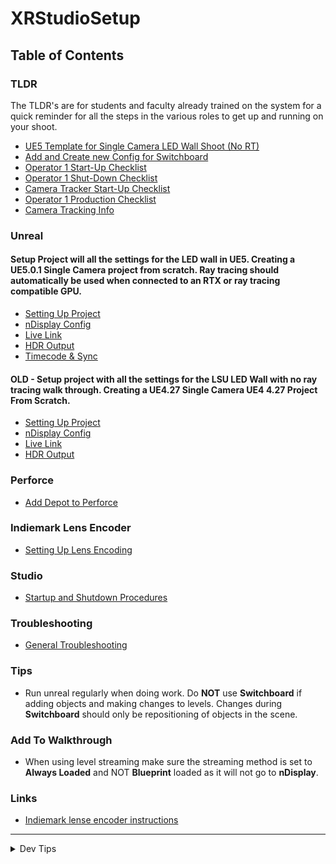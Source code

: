# XRStudioSetup

## Table of Contents

### TLDR

The TLDR's are for students and faculty already trained on the system for a quick reminder for all the steps in the various roles to get up and running on your shoot.

* [UE5 Template for Single Camera LED Wall Shoot (No RT)](https://dmae.cct.lsu.edu/LSUBaseTemplate.zip)
* [Add and Create new Config for Switchboard]()
* [Operator 1 Start-Up Checklist](op1-startup/README.md)
* [Operator 1 Shut-Down Checklist](op1-shutdown/README.md)
* [Camera Tracker Start-Up Checklist](mocap/README.md)
* [Operator 1 Production Checklist](op1-production/README.md)
* [Camera Tracking Info]()

### Unreal

#### Setup Project will all the settings for the LED wall in UE5.  Creating a UE5.0.1 Single Camera project from scratch. Ray tracing should automatically be used when connected to an RTX or ray tracing compatible GPU.

* [Setting Up Project](unreal5-base-setup/README.md#setting-up#user-content-setting-up-project)
* [nDisplay Config](ndisplay5-config/README.md#user-content-ndisplay-config)
* [Live Link](live-link5/README.md#user-content-live-link)
* [HDR Output](hdr5-output/README.md#user-content-hdr-output)
* [Timecode & Sync](timecode-sync/README.md#user-content-timecode--sync)


#### OLD - Setup project with all the settings for the LSU LED Wall with no ray tracing walk through. Creating a UE4.27 Single Camera UE4 4.27 Project From Scratch. 
* [Setting Up Project](unreal-base-setup/README.md#setting-up#user-content-setting-up-project)
* [nDisplay Config](ndisplay-config/README.md#user-content-ndisplay-config)
* [Live Link](live-link/README.md#user-content-live-link)
* [HDR Output](hdr-output/README.md#user-content-hdr-output)

### Perforce
* [Add Depot to Perforce](p4/newdepot/README.md)

### Indiemark Lens Encoder
* [Setting Up Lens Encoding](indie-mark/README.md#user-content-indie-mark)

### Studio
* [Startup and Shutdown Procedures](startupshutdown/README.md)

### Troubleshooting
* [General Troubleshooting](ts-perforce/README.md)

### Tips
* Run unreal regularly when doing work.  Do **NOT** use **Switchboard** if adding objects and making changes to levels. Changes during **Switchboard** should only be repositioning of objects in the scene.

### Add To Walkthrough
* When using level streaming make sure the streaming method is set to **Always Loaded** and NOT **Blueprint** loaded as it will not go to **nDisplay**.

### Links
* [Indiemark lense encoder instructions](https://loledvirtual.com/documentation/docs/indiemarkusingencoder/)

---
<details><summary>Dev Tips</summary>
make git m="add commit message"
</details>

